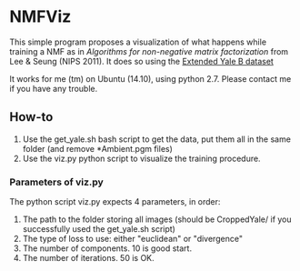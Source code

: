 NMFViz
======

This simple program proposes a visualization of what happens while training a NMF as in *Algorithms for non-negative matrix factorization* from Lee & Seung (NIPS 2011).
It does so using the [Extended Yale B dataset](http://vision.ucsd.edu/~leekc/ExtYaleDatabase/ExtYaleB.html)

It works for me (tm) on Ubuntu (14.10), using python 2.7.
Please contact me if you have any trouble.

How-to
------

1. Use the get_yale.sh bash script to get the data, put them all in the same folder (and remove *Ambient.pgm files)
2. Use the viz.py python script to visualize the training procedure.

### Parameters of viz.py
The python script viz.py expects 4 parameters, in order:

1. The path to the folder storing all images (should be CroppedYale/ if you successfully used the get_yale.sh script)
2. The type of loss to use: either "euclidean" or "divergence" 
3. The number of components. 10 is good start.
4. The number of iterations. 50 is OK.


